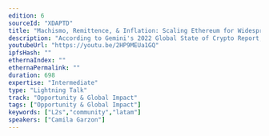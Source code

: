 ```yaml
---
edition: 6
sourceId: "XDAPTD"
title: "Machismo, Remittence, & Inflation: Scaling Ethereum for Widespread Adoption in LATAM"
description: "According to Gemini's 2022 Global State of Crypto Report, women in developing countries lead in the adoption of crypto among women. Particularly, women in Latina America lead in crypto ownership when compared to other regions, with 43% of crypto holders being women. We'll take a real world lens to the reality of LATAM and the need to scale Ethereum, the status of L2s, emerging modular blockchains, and how they all fit into the end goal of getting Ethereum transactions into fractions of cents."
youtubeUrl: "https://youtu.be/2HP9MEUa1GQ"
ipfsHash: ""
ethernaIndex: ""
ethernaPermalink: ""
duration: 698
expertise: "Intermediate"
type: "Lightning Talk"
track: "Opportunity & Global Impact"
tags: ["Opportunity & Global Impact"]
keywords: ["L2s","community","latam"]
speakers: ["Camila Garzon"]
---
```

